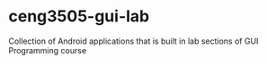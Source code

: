 # ceng3505-gui-lab
Collection of Android applications that is built in lab sections of GUI Programming course
